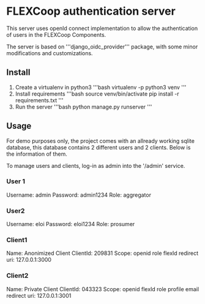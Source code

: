 # FLEXCoop authentication server
This server uses openId connect implementation to allow the authentication of users in the FLEXCoop Components.

The server is based on '''django_oidc_provider''' package, with some minor modifications and customizations.

## Install

1. Create a virtualenv in python3
'''bash
virtualenv -p python3 venv
'''
2. Install requirements
'''bash
source venv/bin/activate
pip install -r requirements.txt
'''
3. Run the server
'''bash
python manage.py runserver
'''

## Usage
For demo purposes only, the project comes with an allready working sqlite database, this database contains 2 different users and 2 clients. Below is the information of them.

To manage users and clients, log-in as admin into the '/admin' service.

### User 1
Username: admin
Password: admin1234
Role: aggregator
### User2
Username: eloi
Password: eloi1234
Role: prosumer

### Client1
Name: Anonimized Client
ClientId: 209831
Scope: openid role flexId
redirect uri: 127.0.0.1:3000
### Client2
Name: Private Client
ClientId: 043323
Scope: openid flexId role profile email
redirect uri: 127.0.0.1:3001

